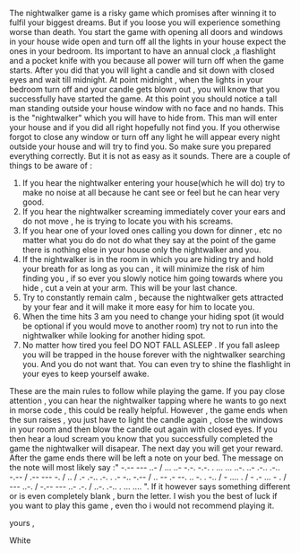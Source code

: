 The nightwalker game is a risky game which promises after winning it to fulfil your biggest dreams. But if you loose you will  experience  something worse than death. You start the game with opening all doors and windows in your house wide open and turn off all the lights in your house expect the ones in your bedroom. Its important to have an annual clock ,a flashlight and a pocket knife with you because all power will turn off when the game starts. After you did that you will light a candle and sit down with closed eyes and wait till midnight. At point midnight , when the lights in your bedroom turn off and your candle gets blown out , you will know that you successfully have started the game. At this point you should notice a tall man standing outside your house window with no face and no hands. This is the "nightwalker" which you will have to hide from. This man will enter your house and if you did all right hopefully not find you. If you otherwise forgot to close any window or turn off any light he will appear every night outside your house and will try to find you. So make sure you prepared everything correctly. But it is not as easy as it sounds. There are a couple of things to be aware of :

1. If you hear the nightwalker entering your house(which he will do) try to make no noise at all because he cant see or feel but he can hear very good. 
2. If you hear the nightwalker screaming immediately cover your ears and do not move , he is trying to locate you with his screams.
3. If you hear one of your loved ones calling you down for dinner , etc no matter what you do do not do what they say at the point of the game there is nothing else in your house only the nightwalker and you.
4. If the nightwalker is in the room in which you are hiding try and hold your breath for as long as you can , it will minimize the risk of him finding you , if so ever you slowly notice him going towards where you hide , cut a vein at your arm. This will be your last chance.
5. Try to constantly remain calm , because the nightwalker gets attracted by your fear and it will make it more easy for him to locate you.
6. When the time hits 3 am you need to change your hiding spot (it would be optional if you would move to another room) try not to run into the nightwalker while looking for another hiding spot.
7. No matter how tired you feel DO NOT FALL ASLEEP . If you fall asleep you will be trapped in the house forever with the nightwalker searching you. And you do not want that. You can even try to shine the flashlight in your eyes to keep yourself awake.

These are the main rules to follow while playing the game. If you pay close attention , you can hear the nightwalker tapping where he wants to go next in morse code , this could be really helpful. However , the game ends when the sun raises , you just have to light the candle again , close the windows in your room and then blow the candle out again with closed eyes. If you then hear a loud scream you know that you successfully completed the game the nightwalker will disapear. The next day you will get your reward. After the game ends there will be left a note on your bed. The message on the note will most likely say :"  -.-- --- ..- / ... ..- -.-. -.-. . ... ... ..-. ..- .-.. .-.. -.-- / .-- --- -. / .. / .- .-.. .-. . .- -.. -.-- / .. -- .- --. .. -. . -.. / - .... . / - .- ... - . / --- ..-. / -.-- --- ..- .-. / ..-. .-.. . ... .... ". If it however says something different or is even completely blank ,  burn the letter. I wish you the best of luck if you want to play this game , even tho i would not recommend playing it. 

yours , 

White